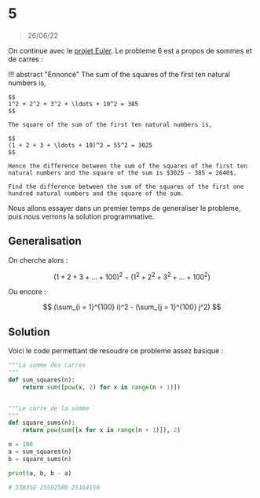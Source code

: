 # 5

> 26/06/22

On continue avec le [projet Euler](https://projecteuler.net). Le probleme 6 est a propos de sommes et de carres :

!!! abstract "Ennoncé"
    The sum of the squares of the first ten natural numbers is,

    $$
    1^2 + 2^2 + 3^2 + \ldots + 10^2 = 385
    $$

    The square of the sum of the first ten natural numbers is,

    $$
    (1 + 2 + 3 + \ldots + 10)^2 = 55^2 = 3025
    $$

    Hence the difference between the sum of the squares of the first ten natural numbers and the square of the sum is $3025 - 385 = 2640$.

    Find the difference between the sum of the squares of the first one hundred natural numbers and the square of the sum.

Nous allons essayer dans un premier temps de generaliser le probleme, puis nous verrons la solution programmative.

## Generalisation

On cherche alors :

$$
(1 + 2 + 3 + \ldots + 100)^2 - ( 1^2 + 2^2 + 3^2 + \ldots + 100^2)
$$

Ou encore :

$$
(\sum_{i = 1}^{100} i)^2 - (\sum_{j = 1}^{100} j^2)
$$

## Solution

Voici le code permettant de resoudre ce probleme assez basique :

```py
"""La somme des carres
"""
def sum_squares(n):
    return sum([pow(x, 2) for x in range(n + 1)])


"""Le carre de la somme
"""
def square_sums(n):
    return pow(sum([x for x in range(n + 1)]), 2)

n = 100
a = sum_squares(n)
b = square_sums(n)

print(a, b, b - a)

# 338350 25502500 25164150
```